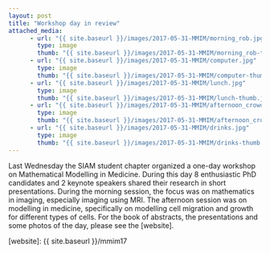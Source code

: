 ```yaml
---
layout: post
title: "Workshop day in review"
attached_media:
      - url: "{{ site.baseurl }}/images/2017-05-31-MMIM/morning_rob.jpg"
        type: image
        thumb: "{{ site.baseurl }}/images/2017-05-31-MMIM/morning_rob-thumb.jpg"
      - url: "{{ site.baseurl }}/images/2017-05-31-MMIM/computer.jpg"
        type: image
        thumb: "{{ site.baseurl }}/images/2017-05-31-MMIM/computer-thumb.jpg"
      - url: "{{ site.baseurl }}/images/2017-05-31-MMIM/lunch.jpg"
        type: image
        thumb: "{{ site.baseurl }}/images/2017-05-31-MMIM/lunch-thumb.jpg"
      - url: "{{ site.baseurl }}/images/2017-05-31-MMIM/afternoon_crowd.jpg"
        type: image
        thumb: "{{ site.baseurl }}/images/2017-05-31-MMIM/afternoon_crowd-thumb.jpg"
      - url: "{{ site.baseurl }}/images/2017-05-31-MMIM/drinks.jpg"
        type: image
        thumb: "{{ site.baseurl }}/images/2017-05-31-MMIM/drinks-thumb.jpg"
---
```

Last Wednesday the SIAM student chapter organized a one-day workshop on Mathematical Modelling in Medicine. During this day 8 enthusiastic PhD candidates and 2 keynote speakers shared their research in short presentations. During the morning session, the focus was on mathematics in imaging, especially imaging using MRI. The afternoon session was on modelling in medicine, specifically on modelling cell migration and growth for different types of cells. For the book of abstracts, the presentations and some photos of the day, please see the [website].

[website]: {{ site.baseurl }}/mmim17